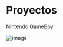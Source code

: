 # Proyectos
Nintendo GameBoy

![image](https://github.com/sergiespin-bit/Proyectos/assets/132584932/3cd85ea0-dd6e-4fb2-b4de-606435b4a368)
